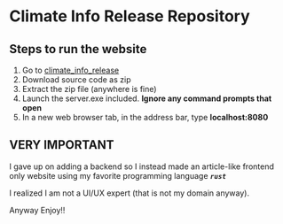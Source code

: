 # Climate Info Release Repository

## Steps to run the website

1. Go to [climate_info_release](https://github.com/mawunyo28/climate_info_release)
2. Download source code as zip
3. Extract the zip file (anywhere is fine)
4. Launch the server.exe included. **Ignore any command prompts that open**
5. In a new web browser tab, in the address bar, type __localhost:8080__

## VERY IMPORTANT
I gave up on adding a backend so I instead made an article-like frontend only website using my favorite programming language 
__*`rust`*__

I realized I am not a UI/UX expert (that is not my domain anyway).

Anyway Enjoy!!